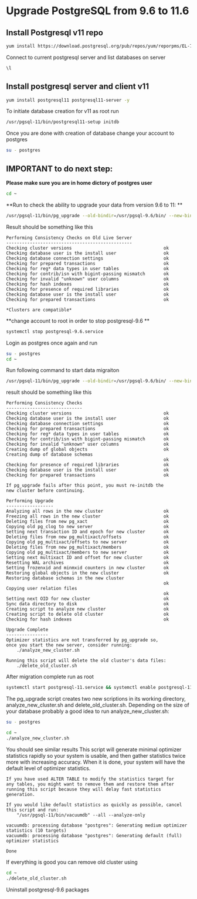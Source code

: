 # Upgrade PostgreSQL from 9.6 to 11.6

## Install Postgresql v11 repo

```bash
yum install https://download.postgresql.org/pub/repos/yum/reporpms/EL-7-x86_64/pgdg-redhat-repo-latest.noarch.rpm -y
```


Connect to current postgresql server and list databases on server

```bash
\l
```

## Install postgresql server and client v11

```bash
yum install postgresql11 postgresql11-server -y
```

To initiate database creation for v11 as root run

```bash
/usr/pgsql-11/bin/postgresql11-setup initdb
```
Once you are done with creation of database change your account to postgres

```bash
su - postgres
```

## IMPORTANT to do next step: 
**Please make sure you are in home dictory of postgres user**

```bash
cd ~
```

**Run to check the ability to upgrade your data from version 9.6 to 11:
**

```bash
/usr/pgsql-11/bin/pg_upgrade --old-bindir=/usr/pgsql-9.6/bin/ --new-bindir=/usr/pgsql-11/bin/ --old-datadir=/var/lib/pgsql/9.6/data/ --new-datadir=/var/lib/pgsql/11/data/ --check
```

Result should be something like this

    Performing Consistency Checks on Old Live Server
    ------------------------------------------------
    Checking cluster versions                                   ok
    Checking database user is the install user                  ok
    Checking database connection settings                       ok
    Checking for prepared transactions                          ok
    Checking for reg* data types in user tables                 ok
    Checking for contrib/isn with bigint-passing mismatch       ok
    Checking for invalid "unknown" user columns                 ok
    Checking for hash indexes                                   ok
    Checking for presence of required libraries                 ok
    Checking database user is the install user                  ok
    Checking for prepared transactions                          ok
    
    *Clusters are compatible*
    

**change account to root in order to stop postgresql-9.6
**
```bash
systemctl stop postgresql-9.6.service
```

Login as postgres once again  and run
```bash
su - postgres
cd ~
```

Run following command to start data migraiton

```bash
/usr/pgsql-11/bin/pg_upgrade --old-bindir=/usr/pgsql-9.6/bin/ --new-bindir=/usr/pgsql-11/bin/ --old-datadir=/var/lib/pgsql/9.6/data/ --new-datadir=/var/lib/pgsql/11/data/ 
```
result should be something like this

    Performing Consistency Checks
    -----------------------------
    Checking cluster versions                                   ok
    Checking database user is the install user                  ok
    Checking database connection settings                       ok
    Checking for prepared transactions                          ok
    Checking for reg* data types in user tables                 ok
    Checking for contrib/isn with bigint-passing mismatch       ok
    Checking for invalid "unknown" user columns                 ok
    Creating dump of global objects                             ok
    Creating dump of database schemas
                                                                ok
    Checking for presence of required libraries                 ok
    Checking database user is the install user                  ok
    Checking for prepared transactions                          ok
    
    If pg_upgrade fails after this point, you must re-initdb the
    new cluster before continuing.
    
    Performing Upgrade
    ------------------
    Analyzing all rows in the new cluster                       ok
    Freezing all rows in the new cluster                        ok
    Deleting files from new pg_xact                             ok
    Copying old pg_clog to new server                           ok
    Setting next transaction ID and epoch for new cluster       ok
    Deleting files from new pg_multixact/offsets                ok
    Copying old pg_multixact/offsets to new server              ok
    Deleting files from new pg_multixact/members                ok
    Copying old pg_multixact/members to new server              ok
    Setting next multixact ID and offset for new cluster        ok
    Resetting WAL archives                                      ok
    Setting frozenxid and minmxid counters in new cluster       ok
    Restoring global objects in the new cluster                 ok
    Restoring database schemas in the new cluster
                                                                ok
    Copying user relation files
                                                                ok
    Setting next OID for new cluster                            ok
    Sync data directory to disk                                 ok
    Creating script to analyze new cluster                      ok
    Creating script to delete old cluster                       ok
    Checking for hash indexes                                   ok
    
    Upgrade Complete
    ----------------
    Optimizer statistics are not transferred by pg_upgrade so,
    once you start the new server, consider running:
        ./analyze_new_cluster.sh
    
    Running this script will delete the old cluster's data files:
        ./delete_old_cluster.sh

After migration complete run as root 
```bash
systemctl start postgresql-11.service && systemctl enable postgresql-11.service
```
The pg_upgrade script creates two new scriptions  in its working directory, analyze_new_cluster.sh  and delete_old_cluster.sh.
Depending on the size of your database probably a good idea to run analyze_new_cluster.sh:
```bash
su - postgres
```
```bash
cd ~
./analyze_new_cluster.sh
```
You should see similar results
    This script will generate minimal optimizer statistics rapidly
    so your system is usable, and then gather statistics twice more
    with increasing accuracy.  When it is done, your system will
    have the default level of optimizer statistics.
    
    If you have used ALTER TABLE to modify the statistics target for
    any tables, you might want to remove them and restore them after
    running this script because they will delay fast statistics generation.
    
    If you would like default statistics as quickly as possible, cancel
    this script and run:
        "/usr/pgsql-11/bin/vacuumdb" --all --analyze-only
    
    vacuumdb: processing database "postgres": Generating medium optimizer statistics (10 targets)
    vacuumdb: processing database "postgres": Generating default (full) optimizer statistics
    
    Done

If everything is good you can remove old cluster using
```bash
cd ~
./delete_old_cluster.sh
```

Uninstall postgresql-9.6 packages
